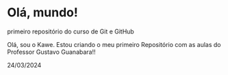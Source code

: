 # Olá, mundo!
 primeiro repositório do curso de Git e GitHub

 Olá, sou o Kawe. Estou criando o meu primeiro Repositório com as aulas
 do Professor Gustavo Guanabara!!

 24/03/2024
